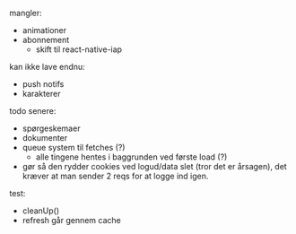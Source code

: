 mangler:
- animationer
- abonnement
    - skift til react-native-iap

kan ikke lave endnu:
- push notifs
- karakterer

todo senere:
- spørgeskemaer
- dokumenter
- queue system til fetches (?)
    - alle tingene hentes i baggrunden ved første load (?)
- gør så den rydder cookies ved logud/data slet (tror det er årsagen), det kræver at man sender 2 reqs for at logge ind igen.

test:
- cleanUp()
- refresh går gennem cache